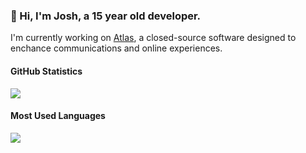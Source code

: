 <!-- Variables for README -->
[atlas-repo]: https://github.com/atlas-development

<!-- Content for README -->
### 👋 Hi, I'm Josh, a 15 year old developer.
I'm currently working on [Atlas][atlas-repo], a closed-source software designed to enchance communications and online experiences.

#### GitHub Statistics
<a href="#"><img src="https://github-readme-stats.vercel.app/api?username=onlyjot&show_icons=true&count_private=true&include_all_commits=true&hide_title=true&hide_border=true&hide_rank=true&theme=prussian&bg_color=0D1117"/></a><br>

#### Most Used Languages
<a href="#"><img src="https://github-readme-stats.vercel.app/api/top-langs?username=onlyjot&hide_title=true&hide_border=true&layout=compact&theme=prussian&bg_color=0D1117"/></a>

